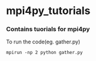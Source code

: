# mpi4py_tutorials
### Contains tuorials for mpi4py 
To run the code(eg. gather.py)
```
mpirun -np 2 python gather.py
```
